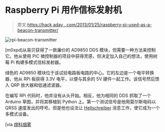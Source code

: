 # Raspberry Pi 用作信标发射机

> 原文:[https://hack aday . com/2013/01/25/raspberry-pi-used-as-a-beacon-transmitter/](https://hackaday.com/2013/01/25/raspberry-pi-used-as-a-beacon-transmitter/)

![rpi-beacon-transmitter](../Images/1c57a9b7df3e79f5fcc3478c69231331.png)

[m0xpd]从易贝获得了一款廉价的 AD9850 DDS 模块，但需要一种方法来控制它。他从使用 PIC 微控制器的项目中获得灵感，但决定加入自己的想法，使用树莓 Pi 构建多模式信标发射器。

绿色的 AD9850 模块位于该试验电路板电路的中心。它的左边是一个电平转换器，他从 RPi 板获得 3.3V 电平，以便与其余的 5V 硬件一起工作。该信号然后馈入 QRP 放大器和低通滤波器。

在编写 RPi 代码时，他并没有从头开始。相反，他为相同的 DDS 抓取了一个 Arduino 草图，并将其移植到 Python 上。第一个测试信号是他用莫尔斯电码以 QRSS 速度发出的呼号。但是他也设法让 [Hellschreiber](http://hackaday.com/2012/01/12/hellduino-hellschreiber-radio-transmissions-from-an-arduino-board/) 消息工作，使它成为一个多模式设备。

[via [焊料烟雾](http://soldersmoke.blogspot.com/2013/01/the-raspberry-e-bay-multi-mode-beacon.html)